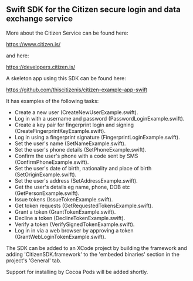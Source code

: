 ## Swift SDK for the Citizen secure login and data exchange service

More about the Citizen Service can be found here:

  https://www.citizen.is/

and here:

  https://developers.citizen.is/

A skeleton app using this SDK can be found here: 

  https://github.com/thiscitizenis/citizen-example-app-swift

It has examples of the following tasks:

  - Create a new user (CreateNewUserExample.swift).
  - Log in with a username and password (PasswordLoginExample.swift).
  - Create a key pair for fingerprint login and signing (CreateFingerprintKeyExample.swift).
  - Log in using a fingerprint signature (FingerprintLoginExample.swift).
  - Set the user's name (SetNameExample.swift).
  - Set the user's phone details (SetPhoneExample.swift).
  - Confirm the user's phone with a code sent by SMS (ConfirmPhoneExample.swift).
  - Set the user's date of birth, nationality and place of birth (SetOriginExample.swift).
  - Set the user's address (SetAddressExample.swift).
  - Get the user's details eg name, phone, DOB etc (GetPersonExample.swift).
  - Issue tokens (IssueTokenExample.swift).
  - Get token requests (GetRequestedTokensExample.swift).
  - Grant a token (GrantTokenExample.swift).
  - Decline a token (DeclineTokenExample.swift).
  - Verify a token (VerifySignedTokenExample.swift).
  - Log in in via a web browser by approving a token (GrantWebLoginTokenExample.swift).

The SDK can be added to an XCode project by building the framework and adding 'CitizenSDK.framework' to the 'embeded binaries' section in the project's 'General' tab.

Support for installing by Cocoa Pods will be added shortly.
